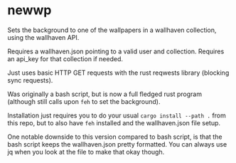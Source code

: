 # newwp

Sets the background to one of the wallpapers in a wallhaven collection, using the wallhaven API.

Requires a wallhaven.json pointing to a valid user and collection. Requires an api_key for that collection if needed.

Just uses basic HTTP GET requests with the rust reqwests library (blocking sync requests).

Was originally a bash script, but is now a full fledged rust program (although still calls upon `feh` to set the background).

Installation just requires you to do your usual `cargo install --path .` from this repo, but to also have `feh` installed and the
wallhaven.json file setup.

One notable downside to this version compared to bash script, is that the bash script keeps the wallhaven.json pretty formatted.
You can always use jq when you look at the file to make that okay though.

